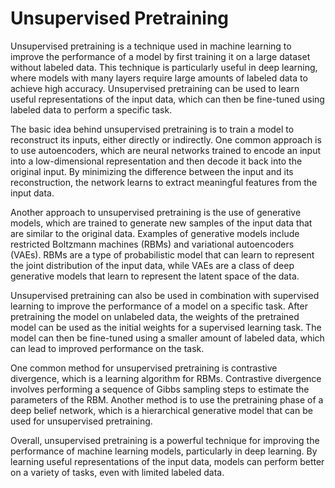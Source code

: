 # Unsupervised Pretraining

Unsupervised pretraining is a technique used in machine learning to improve the performance of a model by first training it on a large dataset without labeled data. This technique is particularly useful in deep learning, where models with many layers require large amounts of labeled data to achieve high accuracy. Unsupervised pretraining can be used to learn useful representations of the input data, which can then be fine-tuned using labeled data to perform a specific task.

The basic idea behind unsupervised pretraining is to train a model to reconstruct its inputs, either directly or indirectly. One common approach is to use autoencoders, which are neural networks trained to encode an input into a low-dimensional representation and then decode it back into the original input. By minimizing the difference between the input and its reconstruction, the network learns to extract meaningful features from the input data.

Another approach to unsupervised pretraining is the use of generative models, which are trained to generate new samples of the input data that are similar to the original data. Examples of generative models include restricted Boltzmann machines (RBMs) and variational autoencoders (VAEs). RBMs are a type of probabilistic model that can learn to represent the joint distribution of the input data, while VAEs are a class of deep generative models that learn to represent the latent space of the data.

Unsupervised pretraining can also be used in combination with supervised learning to improve the performance of a model on a specific task. After pretraining the model on unlabeled data, the weights of the pretrained model can be used as the initial weights for a supervised learning task. The model can then be fine-tuned using a smaller amount of labeled data, which can lead to improved performance on the task.

One common method for unsupervised pretraining is contrastive divergence, which is a learning algorithm for RBMs. Contrastive divergence involves performing a sequence of Gibbs sampling steps to estimate the parameters of the RBM. Another method is to use the pretraining phase of a deep belief network, which is a hierarchical generative model that can be used for unsupervised pretraining.

Overall, unsupervised pretraining is a powerful technique for improving the performance of machine learning models, particularly in deep learning. By learning useful representations of the input data, models can perform better on a variety of tasks, even with limited labeled data.
